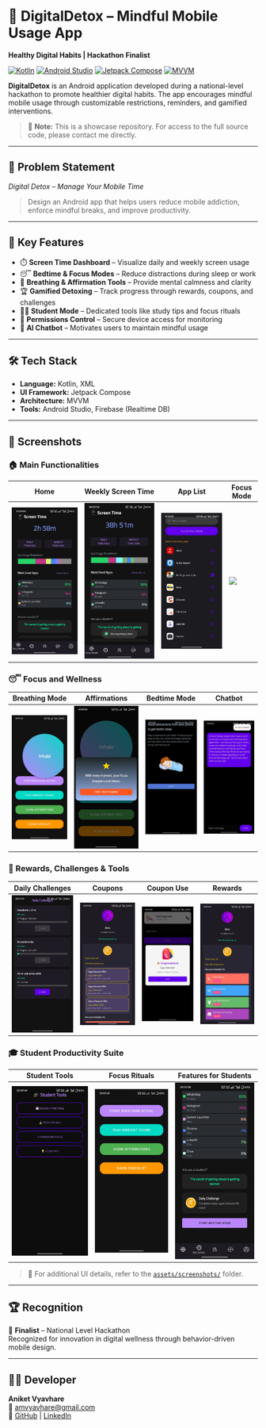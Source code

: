 # 📵 DigitalDetox – Mindful Mobile Usage App

**Healthy Digital Habits | Hackathon Finalist**

[![Kotlin](https://img.shields.io/badge/Kotlin-7F52FF?style=for-the-badge&logo=kotlin&logoColor=white)]()
[![Android Studio](https://img.shields.io/badge/Android_Studio-3DDC84?style=for-the-badge&logo=android-studio&logoColor=white)]()
[![Jetpack Compose](https://img.shields.io/badge/Jetpack_Compose-4285F4?style=for-the-badge&logo=android&logoColor=white)]()
[![MVVM](https://img.shields.io/badge/MVVM-FF6F00?style=for-the-badge)]()

**DigitalDetox** is an Android application developed during a national-level hackathon to promote healthier digital habits. The app encourages mindful mobile usage through customizable restrictions, reminders, and gamified interventions.

> 📁 **Note:** This is a showcase repository. For access to the full source code, please contact me directly.

---

## 🚀 Problem Statement

*Digital Detox – Manage Your Mobile Time*  
> Design an Android app that helps users reduce mobile addiction, enforce mindful breaks, and improve productivity.

---

## 🌟 Key Features

- ⏱️ **Screen Time Dashboard** – Visualize daily and weekly screen usage  
- 😴 **Bedtime & Focus Modes** – Reduce distractions during sleep or work  
- 🧘 **Breathing & Affirmation Tools** – Provide mental calmness and clarity  
- 🏆 **Gamified Detoxing** – Track progress through rewards, coupons, and challenges  
- 👨‍🎓 **Student Mode** – Dedicated tools like study tips and focus rituals  
- 🔐 **Permissions Control** – Secure device access for monitoring  
- 💬 **AI Chatbot** – Motivates users to maintain mindful usage

---

## 🛠 Tech Stack

- **Language:** Kotlin, XML  
- **UI Framework:** Jetpack Compose  
- **Architecture:** MVVM  
- **Tools:** Android Studio, Firebase (Realtime DB)

---

## 📸 Screenshots

### 🏠 Main Functionalities

| Home | Weekly Screen Time | App List | Focus Mode |
|------|--------------------|----------|------------|
| ![](assets/screenshots/Home_page.jpg) | ![](assets/screenshots/Weekly_Screen_Time.jpg) | ![](assets/screenshots/app_list.jpg) | ![](assets/screenshots/Focus_mode.jpg) |

### 😴 Focus and Wellness

| Breathing Mode | Affirmations | Bedtime Mode | Chatbot |
|----------------|--------------|--------------|---------|
| ![](assets/screenshots/Breathing_mode.jpg) | ![](assets/screenshots/Affirmations.jpg) | ![](assets/screenshots/Bedtime_mode.jpg) | ![](assets/screenshots/Chatbot.jpg) |

### 🧩 Rewards, Challenges & Tools

| Daily Challenges | Coupons | Coupon Use | Rewards |
|------------------|---------|-------------|---------|
| ![](assets/screenshots/Daily_Challenges.jpg) | ![](assets/screenshots/Coupens.jpg) | ![](assets/screenshots/Coupen_use.jpg) | ![](assets/screenshots/Rewards.jpg) |

### 🎓 Student Productivity Suite

| Student Tools | Focus Rituals | Features for Students |
|---------------|----------------|------------------------|
| ![](assets/screenshots/Student_tools.jpg) | ![](assets/screenshots/Focus_rituals.jpg) | ![](assets/screenshots/Features_for_Student.jpg) |

> 🧠 For additional UI details, refer to the [`assets/screenshots/`](assets/screenshots/) folder.

---

## 🏆 Recognition

🏁 **Finalist** – National Level Hackathon  
Recognized for innovation in digital wellness through behavior-driven mobile design.

---

## 👨‍💻 Developer

**Aniket Vyavhare**  
📧 amvyavhare@gmail.com  
🔗 [GitHub](https://github.com/am-vyavhare) | [LinkedIn](https://www.linkedin.com/in/aniket-vyavhare/)
